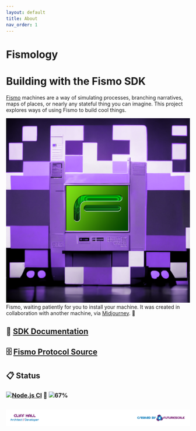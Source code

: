 ```yaml
---
layout: default
title: About
nav_order: 1
---
```

# Fismology
# Building with the Fismo SDK
[Fismo](https://github.com/cliffhall/Fismo) machines are a way of simulating processes, branching narratives, maps of places, or nearly any stateful thing you can imagine. This project explores ways of using Fismo to build cool things.

![Fismology Machine](images/machine.png)
Fismo, waiting patiently for you to install your machine. It was created in collaboration with another machine, via [Midjourney](https://twitter.com/midjourney). 🤖

## 📖 [SDK Documentation](https://docs.fismo.xyz/dev/sdk.html)
## 🗄 [Fismo Protocol Source](https://github.com/cliffhall/Fismo)
## 📋 Status
### [![Node.js CI](https://github.com/cliffhall/Fismo/actions/workflows/node.js.yml/badge.svg)](https://github.com/cliffhall/Fismo/actions/workflows/node.js.yml) 🔬 ![67%](https://progress-bar.dev/67/?title=Progress&width=100&color=0c0c0c)


##  [![Created by Futurescale](images/created-by.png)](https://futurescale.com)